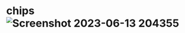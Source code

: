 # chips![Screenshot 2023-06-13 204355](https://github.com/antraverma1201/chips/assets/65888900/387ccced-dac0-40d7-b1a4-cf1f538b9202)
